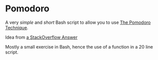 # Pomodoro
A very *simple* and *short* Bash script to allow you to use [The Pomodoro Technique](http://pomodorotechnique.com/).

Idea from [a StackOverflow Answer](http://superuser.com/a/669811)

Mostly a small exercise in Bash, hence the use of a function in a 20 line script.
